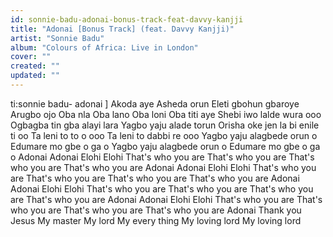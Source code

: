 ```yaml
---
id: sonnie-badu-adonai-bonus-track-feat-davvy-kanjji
title: "Adonai [Bonus Track] (feat. Davvy Kanjji)"
artist: "Sonnie Badu"
album: "Colours of Africa: Live in London"
cover: ""
created: ""
updated: ""
---
```


ti:sonnie badu- adonai ]
Akoda aye
Asheda orun
Eleti gbohun gbaroye
Arugbo ojo
Oba nla
Oba lano
Oba loni
Oba titi aye
Shebi iwo lalde wura ooo
Ogbagba tin gba alayi lara
Yagbo yaju alade torun
Orisha oke jen la bi enile ti oo
Ta leni to to o ooo
Ta leni to dabbi re ooo
Yagbo yaju alagbede orun o
Edumare mo gbe o ga o
Yagbo yaju alagbede orun o
Edumare mo gbe o ga o
Adonai
Adonai
Elohi
Elohi
That's who you are
That's who you are
That's who you are
That's who you are
Adonai
Adonai
Elohi
Elohi
That's who you are
That's who you are
That's who you are
That's who you are
Adonai
Adonai
Elohi
Elohi
That's who you are
That's who you are
That's who you are
That's who you are
Adonai
Adonai
Elohi
Elohi
That's who you are
That's who you are
That's who you are
That's who you are
Adonai
Thank you Jesus
My master
My lord
My every thing
My loving lord
My loving lord